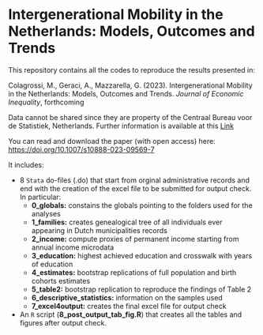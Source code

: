 # Intergenerational Mobility in the Netherlands: Models, Outcomes and Trends

This repository contains all the codes to reproduce the results presented in:

Colagrossi, M., Geraci, A., Mazzarella, G. (2023). Intergenerational Mobility in the Netherlands: Models, Outcomes and Trends. *Journal of Economic Inequality*, forthcoming

Data cannot be shared since they are property of the Centraal Bureau voor de Statistiek, Netherlands. Further information is available at this [Link](https://www.cbs.nl/en-gb/onze-diensten/customised-services-microdata/microdata-conducting-your-own-research/applying-for-access-to-microdata)

You can read and download the paper (with open access) here: https://doi.org/10.1007/s10888-023-09569-7

It includes:
- 8 `Stata` do-files (.do) that start from orginal administrative records and end with the creation of the excel file to be submitted for output check. In particular:
	- **0_globals:** constains the globals pointing to the folders used for the analyses
	- **1_families:** creates genealogical tree of all individuals ever appearing in Dutch municipalities records
	- **2_income:** compute proxies of permanent income starting from annual income microdata
	- **3_education:** highest achieved education and crosswalk with years of education
	- **4_estimates:** bootstrap replications of full population and birth cohorts estimates
	- **5_table2:** bootstrap replication to reproduce the findings of Table 2
	- **6_descriptive_statistics:** information on the samples used
	- **7_excel4output:** creates the final excel file for output check
- An `R` script (**8_post_output_tab_fig.R**) that creates all the tables and figures after output check.
